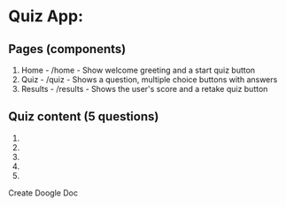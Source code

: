 # Quiz App:

## Pages (components)

1. Home - /home - Show welcome greeting and a start quiz button
2. Quiz - /quiz - Shows a question, multiple choice buttons with answers
3. Results - /results - Shows the user's score and a retake quiz button


## Quiz content (5 questions)

1. 
2. 
3. 
4.
5.

Create Doogle Doc

